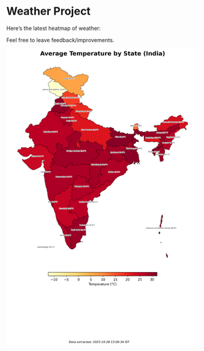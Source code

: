 # Weather Project

Here’s the latest heatmap of weather:

Feel free to leave feedback/improvements.

![India Heatmap](docs/assets/india_heatmap.png?v=00711C)
